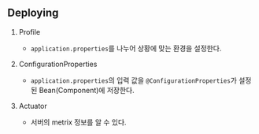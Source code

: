 ## Deploying

1. Profile
    - `application.properties`를 나누어 상황에 맞는 환경을 설정한다.

2. ConfigurationProperties
    - `application.properties`의 입력 값을 `@ConfigurationProperties`가 설정된 Bean(Component)에 저장한다.

3. Actuator
    - 서버의 metrix 정보를 알 수 있다.
